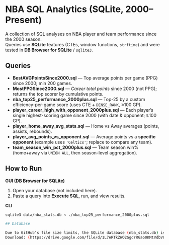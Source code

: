 # NBA SQL Analytics (SQLite, 2000–Present)

A collection of SQL analyses on NBA player and team performance since the 2000 season.  
Queries use **SQLite** features (CTEs, window functions, `strftime`) and were tested in **DB Browser for SQLite** / `sqlite3`.

## Queries

- **BestAVGPointsSince2000.sql** — Top average points per game (PPG) since 2000; min 200 games.  
- **MostPPGSince2000.sql** — *Career total points* since 2000 (not PPG); returns the top scorer by cumulative points.  
- **nba_top25_performance_2000plus.sql** — Top-25 by a custom efficiency-per-game score (uses CTE + `DENSE_RANK`, ≥100 GP).  
- **player_career_high_with_opponent_2000plus.sql** — Each player’s single highest-scoring game since 2000 (with date & opponent; ≥100 GP).  
- **player_home_away_avg_stats.sql** — Home vs Away averages (points, assists, rebounds).  
- **player_avg_points_vs_opponent.sql** — Average points vs a **specific opponent** (example uses `'Celtics'`; replace to compare any team).  
- **team_season_win_pct_2000plus.sql** — Team season win% (home+away via `UNION ALL`, then season-level aggregation).

## How to Run

**GUI (DB Browser for SQLite)**
1. Open your database (not included here).
2. Paste a query into **Execute SQL**, run, and view results.

**CLI**
```bash
sqlite3 data/nba_stats.db < ./nba_top25_performance_2000plus.sql

## Database

Due to GitHub’s file size limits, the SQLite database (nba_stats.db) is hosted externally.
Download: (https://drive.google.com/file/d/1L7eRTkZWO2GgdrRGao0KMtVdbVUhbuvs/view?usp=drive_link)
